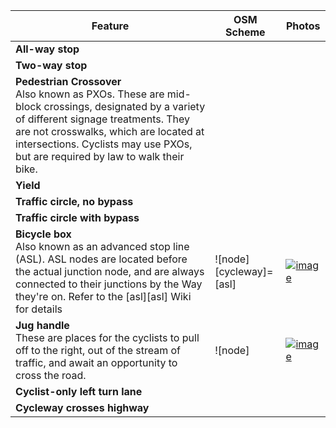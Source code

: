 | Feature                   | OSM Scheme                | Photos     |
|---------------------------|---------------------------|------------|
| <b>All-way stop</b><br>              |
| <b>Two-way stop</b><br>              |
| <b>Pedestrian Crossover</b><br> Also known as PXOs. These are mid-block crossings, designated by a variety of different signage treatments. They are not crosswalks, which are located at intersections. Cyclists may use PXOs, but are required by law to walk their bike.      |
| <b>Yield</b><br>                     |
| <b>Traffic circle, no bypass</b><br> |
| <b>Traffic circle with bypass</b><br>|
| <b>Bicycle box</b><br> Also known as an advanced stop line (ASL). ASL nodes are located before the actual junction node, and are always connected to their junctions by the Way they're on. Refer to the [asl][asl] Wiki for details       | ![node]<br>[cycleway]=[asl]    | [![image](https://d1cuyjsrcm0gby.cloudfront.net/3A1jICZ8dyQ-5e3WAMZoog/thumb-1024.jpg)](https://www.mapillary.com/map/im/3A1jICZ8dyQ-5e3WAMZoog)|
| <b>Jug handle</b><br> These are places for the cyclists to pull off to the right, out of the stream of traffic, and await an opportunity to cross the road.                |![node]<br>| [![image](https://d1cuyjsrcm0gby.cloudfront.net/d_SH6OmRutjlPgR3B5u8_w/thumb-1024.jpg)](https://www.mapillary.com/map/im/d_SH6OmRutjlPgR3B5u8_w)|
| <b>Cyclist-only left turn lane</b><br>|   |
| <b>Cycleway crosses highway</b><br>  |

